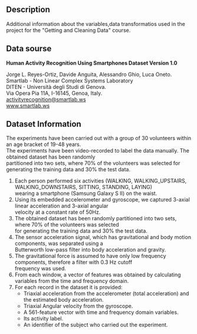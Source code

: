 ## Description
  
   Additional information about the variables,data transformatios used in the project for the "Getting and Cleaning Data" course.
   
## Data sourse
  
   **Human Activity Recognition Using Smartphones Dataset   Version 1.0**
  
   Jorge L. Reyes-Ortiz, Davide Anguita, Alessandro Ghio, Luca Oneto.<br>
   Smartlab - Non Linear Complex Systems Laboratory<br>
   DITEN - Università degli Studi di Genova.<br>
   Via Opera Pia 11A, I-16145, Genoa, Italy.<br>
   activityrecognition@smartlab.ws<br>
   www.smartlab.ws
   
   
## Dataset Information
The experiments have been carried out with a group of 30 volunteers within an age bracket of 19-48 years. <br>
The experiments have been video-recorded to label the data manually. The obtained dataset has been randomly <br>
partitioned into two sets, where 70% of the volunteers was selected for generating the training data and 30% the test data.<br>
 1. Each person performed six activities (WALKING, WALKING_UPSTAIRS, WALKING_DOWNSTAIRS, SITTING, STANDING, LAYING)<br>
    wearing a smartphone (Samsung Galaxy S II) on the waist. 
 2. Using its embedded accelerometer and gyroscope, we captured 3-axial linear acceleration and 3-axial angular <br>
    velocity at a constant rate of 50Hz. 
 3. The obtained dataset has been randomly partitioned into two sets, where 70% of the volunteers was selected <br>
    for generating the training data and 30% the test data.
 4. The sensor acceleration signal, which has gravitational and body motion components, was separated using a <br>
     Butterworth low-pass filter into body acceleration and gravity. 
 5. The gravitational force is assumed to have only low frequency components, therefore a filter with 0.3 Hz cutoff<br>
    frequency was used. 
 6. From each window, a vector of features was obtained by calculating variables from the time and frequency domain.
 7. For each record in the dataset it is provided:
	   - Triaxial acceleration from the accelerometer (total acceleration) and the estimated body acceleration.
	   - Triaxial Angular velocity from the gyroscope.
	   - A 561-feature vector with time and frequency domain variables.
	   - Its activity label.
	   - An identifier of the subject who carried out the experiment.
	   
	   
